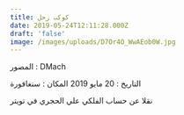 ```yaml
---
title: كوكب زحل
date: 2019-05-24T12:11:28.000Z
draft: 'false'
image: /images/uploads/D7Or4O_WwAEob0W.jpg
---
```


المصور : DMach

التاريخ : 20 مايو 2019
المكان : سنغافورة

نقلا عن حساب الفلكي علي الحجري في تويتر
